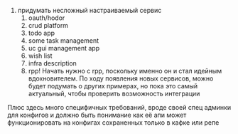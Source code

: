 1) придумать несложный настраиваемый сервис
   1) oauth/hodor
   2) crud platform
   3) todo app 
   4) some task management
   5) uc gui management app
   6) wish list
   7) infra description
   8) rpp! Начать нужно с rpp, поскольку именно он и стал идейным вдохновителем. По ходу появления новых сервисов, можно будет подумать о других примерах, но пока это самый актуальный, чтобы проверить возможность интеграции

Плюс здесь много специфичных требований, вроде своей спец админки для конфигов и должно быть понимание как её апи может функционировать на конфигах сохраненных только в кафке или репе
